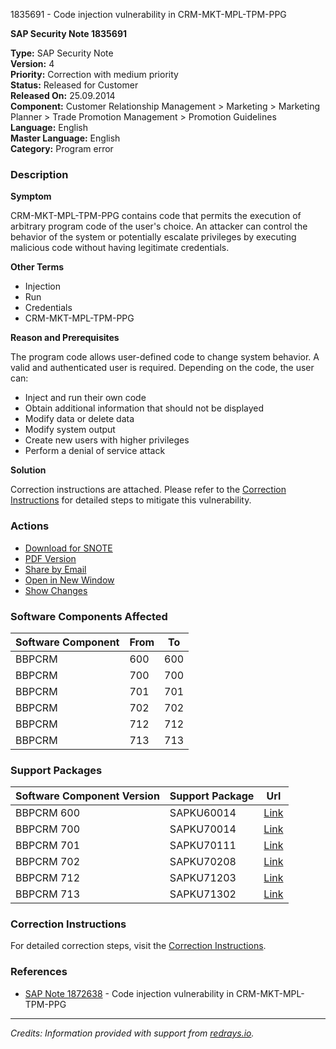 1835691 - Code injection vulnerability in CRM-MKT-MPL-TPM-PPG

**SAP Security Note 1835691**

**Type:** SAP Security Note  
**Version:** 4  
**Priority:** Correction with medium priority  
**Status:** Released for Customer  
**Released On:** 25.09.2014  
**Component:** Customer Relationship Management > Marketing > Marketing Planner > Trade Promotion Management > Promotion Guidelines  
**Language:** English  
**Master Language:** English  
**Category:** Program error

### Description

**Symptom**

CRM-MKT-MPL-TPM-PPG contains code that permits the execution of arbitrary program code of the user's choice. An attacker can control the behavior of the system or potentially escalate privileges by executing malicious code without having legitimate credentials.

**Other Terms**
- Injection
- Run
- Credentials
- CRM-MKT-MPL-TPM-PPG

**Reason and Prerequisites**

The program code allows user-defined code to change system behavior. A valid and authenticated user is required. Depending on the code, the user can:
- Inject and run their own code
- Obtain additional information that should not be displayed
- Modify data or delete data
- Modify system output
- Create new users with higher privileges
- Perform a denial of service attack

**Solution**

Correction instructions are attached. Please refer to the [Correction Instructions](https://me.sap.com/corrins/0001835691/63) for detailed steps to mitigate this vulnerability.

### Actions

- [Download for SNOTE](https://notesdownloads.sap.com/note/0040000010850622017)
- [PDF Version](https://userapps.support.sap.com/sap/support/sfm/notes/print/0001835691?language=en-US&token=4D9E080140ABC7FAE8605A1D0D49710D)
- [Share by Email](https://me.sap.com/share/0001835691)
- [Open in New Window](https://me.sap.com/notes/1835691)
- [Show Changes](https://me.sap.com/notesLatestChanges/0001835691/E/diff)

### Software Components Affected

| Software Component | From | To |
|--------------------|------|----|
| BBPCRM             | 600  | 600|
| BBPCRM             | 700  | 700|
| BBPCRM             | 701  | 701|
| BBPCRM             | 702  | 702|
| BBPCRM             | 712  | 712|
| BBPCRM             | 713  | 713|

### Support Packages

| Software Component Version | Support Package | Url |
|----------------------------|-----------------|-----|
| BBPCRM 600                 | SAPKU60014      | [Link](https://me.sap.com/supportpackage/SAPKU60014) |
| BBPCRM 700                 | SAPKU70014      | [Link](https://me.sap.com/supportpackage/SAPKU70014) |
| BBPCRM 701                 | SAPKU70111      | [Link](https://me.sap.com/supportpackage/SAPKU70111) |
| BBPCRM 702                 | SAPKU70208      | [Link](https://me.sap.com/supportpackage/SAPKU70208) |
| BBPCRM 712                 | SAPKU71203      | [Link](https://me.sap.com/supportpackage/SAPKU71203) |
| BBPCRM 713                 | SAPKU71302      | [Link](https://me.sap.com/supportpackage/SAPKU71302) |

### Correction Instructions

For detailed correction steps, visit the [Correction Instructions](https://me.sap.com/corrins/0001835691/63).

### References

- [SAP Note 1872638](https://me.sap.com/notes/1872638) - Code injection vulnerability in CRM-MKT-MPL-TPM-PPG

---

*Credits: Information provided with support from [redrays.io](https://redrays.io).*